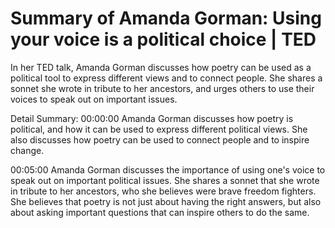 # Summary of Amanda Gorman: Using your voice is a political choice | TED

In her TED talk, Amanda Gorman discusses how poetry can be used as a political tool to express different views and to connect people. She shares a sonnet she wrote in tribute to her ancestors, and urges others to use their voices to speak out on important issues.

Detail Summary: 
00:00:00
Amanda Gorman discusses how poetry is political, and how it can be used to express different political views. She also discusses how poetry can be used to connect people and to inspire change.

00:05:00
Amanda Gorman discusses the importance of using one's voice to speak out on important political issues. She shares a sonnet that she wrote in tribute to her ancestors, who she believes were brave freedom fighters. She believes that poetry is not just about having the right answers, but also about asking important questions that can inspire others to do the same.

